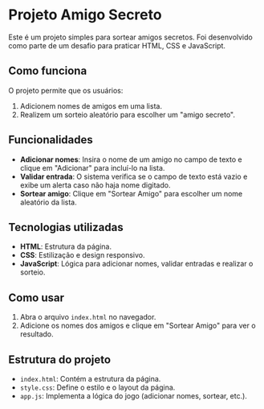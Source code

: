 # Projeto Amigo Secreto

Este é um projeto simples para sortear amigos secretos. Foi desenvolvido como parte de um desafio para praticar HTML, CSS e JavaScript.

## Como funciona
O projeto permite que os usuários:
1. Adicionem nomes de amigos em uma lista.
2. Realizem um sorteio aleatório para escolher um "amigo secreto".

## Funcionalidades
- **Adicionar nomes**: Insira o nome de um amigo no campo de texto e clique em "Adicionar" para incluí-lo na lista.
- **Validar entrada**: O sistema verifica se o campo de texto está vazio e exibe um alerta caso não haja nome digitado.
- **Sortear amigo**: Clique em "Sortear Amigo" para escolher um nome aleatório da lista.

## Tecnologias utilizadas
- **HTML**: Estrutura da página.
- **CSS**: Estilização e design responsivo.
- **JavaScript**: Lógica para adicionar nomes, validar entradas e realizar o sorteio.

## Como usar
1. Abra o arquivo `index.html` no navegador.
2. Adicione os nomes dos amigos e clique em "Sortear Amigo" para ver o resultado.

## Estrutura do projeto
- `index.html`: Contém a estrutura da página.
- `style.css`: Define o estilo e o layout da página.
- `app.js`: Implementa a lógica do jogo (adicionar nomes, sortear, etc.).
